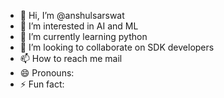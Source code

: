 - 👋 Hi, I’m @anshulsarswat
- 👀 I’m interested in AI and ML
- 🌱 I’m currently learning python
- 💞️ I’m looking to collaborate on SDK developers
- 📫 How to reach me mail  
- 😄 Pronouns: 
- ⚡ Fun fact:

<!---
anshulsarswat/anshulsarswat is a ✨ special ✨ repository because its `README.md` (this file) appears on your GitHub profile.
You can click the Preview link to take a look at your changes.
--->
